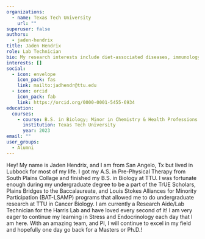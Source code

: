 ```yaml
---
organizations:
  - name: Texas Tech University
    url: ""
superuser: false
authors:
  - jaden-hendrix
title: Jaden Hendrix
role: Lab Technician
bio: My research interests include diet-associated diseases, immunology, and endocrinology
interests: []
social:
  - icon: envelope
    icon_pack: fas
    link: mailto:jadhendr@ttu.edu
  - icon: orcid
    icon_pack: fab
    link: https://orcid.org/0000-0001-5455-6934
education:
  courses:
    - course: B.S. in Biology; Minor in Chemistry & Health Professions
      institution: Texas Tech University
      year: 2023
email: ""
user_groups:
  - Alumni
---
```

Hey! My name is Jaden Hendrix, and I am from San Angelo, Tx but lived in Lubbock for most of my life. I got my A.S. in Pre-Physical Therapy from South Plains Collage and finished my B.S. in Biology at TTU. I was fortunate enough during my undergraduate degree to be a part of the TrUE Scholars, Plains Bridges to the Baccalaureate, and Louis Stokes Alliances for Minority Participation (BAT-LSAMP) programs that allowed me to do undergraduate research at TTU in Cancer Biology. I am currently a Research Aide/Lab Technician for the Harris Lab and have loved every second of it! I am very eager to continue my learning in Stress and Endocrinology each day that I am here. With an amazing team, and PI, I will continue to excel in my field and hopefully one day go back for a Masters or Ph.D.!
